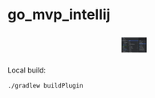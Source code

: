 # go_mvp_intellij

<p align="center"><img width="10%" vspace="10" src="https://github.com/landamessenger/go_mvp_intellij/raw/master/images/sample.png"></p>

Local build:

```bash
./gradlew buildPlugin
```